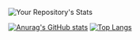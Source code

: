 ![Your Repository's Stats](https://github-readme-stats.vercel.app/api/top-langs/?username=ArthurDeSchutter&theme=blue-green)


[![Anurag's GitHub stats](https://github-readme-stats.vercel.app/api?username=ArthurDeSchutter&count_private=true)](https://github.com/anuraghazra/github-readme-stats)
[![Top Langs](https://github-readme-stats.vercel.app/api/top-langs/?username=ArthurDeSchutter&layout=compact)](https://github.com/anuraghazra/github-readme-stats)

<!---
ArthurDeSchutter/ArthurDeSchutter is a ✨ special ✨ repository because its `README.md` (this file) appears on your GitHub profile.
You can click the Preview link to take a look at your changes.
--->
